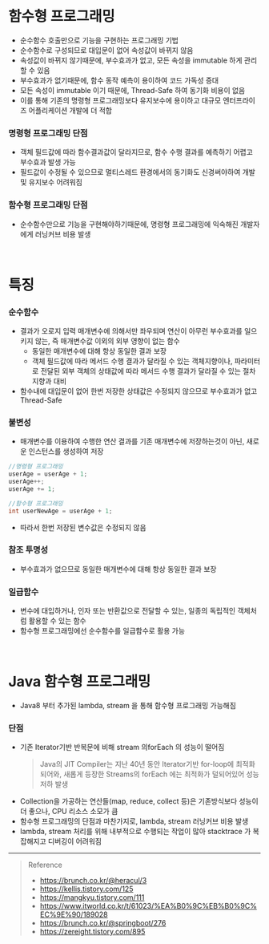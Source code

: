# 함수형 프로그래밍
* 순수함수 호출만으로 기능을 구현하는 프로그래밍 기법
* 순수함수로 구성되므로 대입문이 없어 속성값이 바뀌지 않음
* 속성값이 바뀌지 않기때문에, 부수효과가 없고, 모든 속성을 immutable 하게 관리할 수 있음
* 부수효과가 없기때문에, 함수 동작 예측이 용이하여 코드 가독성 증대
* 모든 속성이 immutable 이기 때문에, Thread-Safe 하여 동기화 비용이 없음
* 이를 통해 기존의 명령형 프로그래밍보다 유지보수에 용이하고 대규모 엔터프라이즈 어플리케이션 개발에 더 적합

### 명령형 프로그래밍 단점
* 객체 필드값에 따라 함수결과값이 달라지므로, 함수 수행 결과를 예측하기 어렵고 부수효과 발생 가능
* 필드값이 수정될 수 있으므로 멀티스레드 환경에서의 동기화도 신경써야하여 개발 및 유지보수 어려워짐 

### 함수형 프로그래밍 단점
* 순수함수만으로 기능을 구현해야하기때문에, 명령형 프로그래밍에 익숙해진 개발자에게 러닝커브 비용 발생

<br>

# 특징
### 순수함수
* 결과가 오로지 입력 매개변수에 의해서만 좌우되며 연산이 아무런 부수효과를 일으키지 않는, 즉 매개변수값 이외의 외부 영향이 없는 함수
	* 동일한 매개변수에 대해 항상 동일한 결과 보장
	* 객체 필드값에 따라 메서드 수행 결과가 달라질 수 있는 객체지향이나, 파라미터로 전달된 외부 객체의 상태값에 따라 메서드 수행 결과가 달라질 수 있는 절차지향과 대비
* 함수내에 대입문이 없어 한번 저장한 상태값은 수정되지 않으므로 부수효과가 없고 Thread-Safe

### 불변성
* 매개변수를 이용하여 수행한 연산 결과를 기존 매개변수에 저장하는것이 아닌, 새로운 인스턴스를 생성하여 저장
```java
//명령형 프로그래밍
userAge = userAge + 1;
userAge++;
userAge += 1;

//함수형 프로그래밍
int userNewAge = userAge + 1;
```
* 따라서 한번 저장된 변수값은 수정되지 않음

### 참조 투명성
* 부수효과가 없으므로 동일한 매개변수에 대해 항상 동일한 결과 보장
 
### 일급함수
* 변수에 대입하거나, 인자 또는 반환값으로 전달할 수 있는, 일종의 독립적인 객체처럼 활용할 수 있는 함수
* 함수형 프로그래밍에선 순수함수를 일급함수로 활용 가능

<br>

# Java 함수형 프로그래밍
* Java8 부터 추가된 lambda, stream 을 통해 함수형 프로그래밍 가능해짐

### 단점
* 기존 Iterator기반 반복문에 비해 stream 의forEach 의 성능이 떨어짐 
	> Java의 JIT Compiler는 지난 40년 동안 Iterator기반 for-loop에 최적화되어와, 새롭게 등장한 Streams의 forEach 에는 최적화가 덜되어있어 성능저하 발생
* Collection을 가공하는 연산들(map, reduce, collect 등)은 기존방식보다 성능이 더 좋으나, CPU 리소스 소모가 큼
* 함수형 프로그래밍의 단점과 마찬가지로, lambda, stream 러닝커브 비용 발생
* lambda, stream 처리를 위해 내부적으로 수행되는 작업이 많아 stacktrace 가 복잡해지고 디버깅이 어려워짐

***
> Reference
> * https://brunch.co.kr/@heracul/3
> * https://kellis.tistory.com/125
> * https://mangkyu.tistory.com/111
> * https://www.itworld.co.kr/t/61023/%EA%B0%9C%EB%B0%9C%EC%9E%90/189028
> * https://brunch.co.kr/@springboot/276
> * https://zereight.tistory.com/895